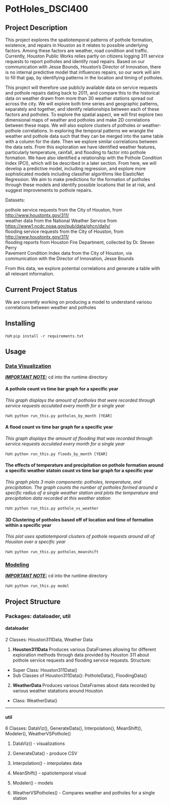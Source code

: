 # PotHoles_DSCI400

## Project Description

This project explores the spatiotemporal patterns of pothole formation, existence, and repairs in Houston as it relates to possible underlying factors. Among these factors are weather, road condition and traffic. Currently, Houston Public Works relies partly on citizens logging 311 service requests to report potholes and identify road repairs. Based on our communication with Jesse Bounds, Houston’s Director of Innovation, there is no internal predictive model that influences repairs, so our work will aim to fill that gap, by identifying patterns in the location and timing of potholes.

This project will therefore use publicly available data on service requests and pothole repairs dating back to 2011, and compare this to the historical data on weather drawn from more than 30 weather stations spread out across the city. We will explore both time series and geographic patterns, separately and together, and identify relationships between each of these factors and potholes. To explore the spatial aspect, we will first explore two dimensional maps of weather and potholes and make 2D correlations between these maps. We will also explore clusters of potholes or weather-pothole correlations. In exploring the temporal patterns we wrangle the weather and pothole data such that they can be merged into the same table with a column for the date. Then we explore similar correlations between the data sets. From this exploration we have identified weather features, particularly temperature, rainfall, and flooding to factor into pothole formation. We have also identified a relationship with the Pothole Condition Index (PCI), which will be described in a later section. From here, we will develop a predictive model, including regression, and explore more sophisticated models including classifier algorithms like ElasticNet Regression. We aim to make predictions for the formation of potholes through these models and identify possible locations that lie at risk, and suggest improvements to pothole repairs.


Datasets:

pothole service requests from the City of Houston, from http://www.houstontx.gov/311/  <br />
weather data from the National Weather Service from https://www1.ncdc.noaa.gov/pub/data/ghcn/daily/ <br />
flooding service requests from the City of Houston, from http://www.houstontx.gov/311/<br />
flooding reports from Houston Fire Department, collected by Dr. Steven Perry <br />
Pavement Condition Index data from the City of Houston, via communication with the Director of Innovation, Jesse Bounds <br />


From this data, we explore potential correlations and generate a table with all relevant information.

## Current Project Status

We are currently working on producing a model to understand variosu correlations between weather and potholes

## Installing

run `pip install -r requirements.txt`

## Usage
### <u>Data Visualization</u>
<i><b><u>IMPORTANT NOTE:</u></b></i> cd into the runtime directory</u></b></i> 

#### A pothole count vs time bar graph for a specific year
<i> This graph displays the amount of potholes that were recorded through service requests acculated every month for a single year </i>

run: `python run_this.py potholes_by_month [YEAR]`

#### A flood count vs time bar graph for a specific year
<i> This graph displays the amount of flooding that was recorded through service requests acculated every month for a single year </i>

run: `python run_this.py floods_by_month [YEAR]`

#### The effects of temperature and precipitation on pothole formation around a specific weather statoin  count vs time bar graph for a specific year
<i> This graph plots 3 main components: potholes, temperature, and precipitation. The graph counts the number of potholes formed around a specific radius of a single weather station and plots the temperature and precipitation data recorded at this weather station </i>

run: `python run_this.py pothole_vs_weather`

#### 3D Clustering of potholes based off of location and time of formation within a specific year
<i> This plot uses spatiotemporal clusters of pothole requests around all of Houston over a specific year </i>

run: `python run_this.py potholes_meanshift`


### <u>Modeling</u>
<i><b><u>IMPORTANT NOTE:</u></b></i> cd into the runtime directory</u></b></i>

run: `python run_this.py model`

## Project Structure
### Packages: dataloader, util

#### dataloader
2 Classes: Houston311Data, Weather Data


1. <b> Houston311Data </b>
Produces various DataFrames allowing for different exploration methods through data provided by Houston 311 about pothole service requests and flooding service requests.
Structure:
- Super Class: Houston311Data()
- Sub Classes of Houston311Data(): PotholeData(), FloodingData()

2. <b> WeatherData </b>
Produces various DataFrames about data recorded by various weather statations around Houston
- Class: WeatherData()

***


#### util
6 Classes: DataViz(), GenerateData(), Interpolation(), MeanShift(), Modeler(), WeatherVSPothole()


1. DataViz() - visualizations


2. GenerateData() - produce CSV


3. Interpolation() - interpolates data


4. MeanShift() - spatiotemporal visual


5. Modeler() - models


6. WeatherVSPotholes() - Compares weather and potholes for a single station
